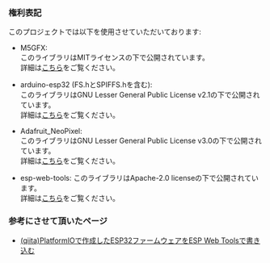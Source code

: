 ### 権利表記
このプロジェクトでは以下を使用させていただいております:

- M5GFX:  
  このライブラリはMITライセンスの下で公開されています。  
  詳細は[こちら](https://github.com/m5stack/M5GFX/blob/master/LICENSE)をご覧ください。  

- arduino-esp32 (FS.hとSPIFFS.hを含む):  
  このライブラリはGNU Lesser General Public License v2.1の下で公開されています。  
  詳細は[こちら](https://github.com/espressif/arduino-esp32/blob/master/LICENSE.md)をご覧ください。  

- Adafruit_NeoPixel:  
  このライブラリはGNU Lesser General Public License v3.0の下で公開されています。  
  詳細は[こちら](https://github.com/adafruit/Adafruit_NeoPixel/blob/master/COPYING)をご覧ください。

- esp-web-tools:
  このライブラリはApache-2.0 licenseの下で公開されています。  
  詳細は[こちら](https://github.com/esphome/esp-web-tools/blob/main/LICENSE)をご覧ください。

### 参考にさせて頂いたページ
- [(qiita)PlatformIOで作成したESP32ファームウェアをESP Web Toolsで書き込む](https://qiita.com/poruruba/items/b72a77bace5c59ee38b8)
